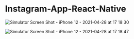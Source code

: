 # Instagram-App-React-Native

<p float="left">

![Simulator Screen Shot - iPhone 12 - 2021-04-28 at 17 18 30](https://user-images.githubusercontent.com/73642253/116422972-eea78600-a848-11eb-9fd7-5324663faa53.png)

![Simulator Screen Shot - iPhone 12 - 2021-04-28 at 17 18 47](https://user-images.githubusercontent.com/73642253/116422788-c4ee5f00-a848-11eb-8f94-2642010be09b.png)



<p>
